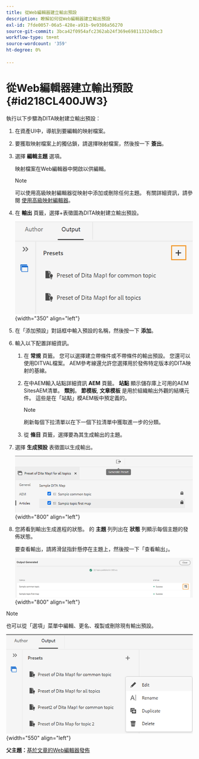 ```yaml
---
title: 從Web編輯器建立輸出預設
description: 瞭解如何從Web編輯器建立輸出預設
exl-id: 7fde0057-06a5-428e-a91b-9e9386a56270
source-git-commit: 3bca42f0954afc2362ab24f369e698113324dbc3
workflow-type: tm+mt
source-wordcount: '359'
ht-degree: 0%

---
```


# 從Web編輯器建立輸出預設 {#id218CL400JW3}

執行以下步驟為DITA映射建立輸出預設：

1. 在資產UI中，導航到要編輯的映射檔案。

1. 要獲取映射檔案上的獨佔鎖，請選擇映射檔案，然後按一下 **簽出**。

1. 選擇 **編輯主題** 選項。

   映射檔案在Web編輯器中開啟以供編輯。

   >[!NOTE]
   >
   > 可以使用高級映射編輯器從映射中添加或刪除任何主題。 有關詳細資訊，請參閱 [使用高級映射編輯器](map-editor-advanced-map-editor.md#)。

1. 在 **輸出** 頁籤，選擇+表徵圖為DITA映射建立輸出預設。

   ![](images/output-tab-preset_cs.png){width="350" align="left"}

1. 在「添加預設」對話框中輸入預設的名稱，然後按一下 **添加**。

1. 輸入以下配置詳細資訊。

   1. 在 **常規** 頁籤。 您可以選擇建立帶條件或不帶條件的輸出預設。 您還可以使用DITVAL檔案。 AEM參考線還允許您選擇用於發佈特定版本的DITA映射的基線。
   1. 在中AEM輸入站點詳細資訊 **AEM** 頁籤。 **站點** 顯示儲存庫上可用的AEM SitesAEM清單。 **類別**。 **節模板**, **文章模板** 是用於組織輸出外觀的結構元件。 這些是在「站點」模AEM板中預定義的。

      >[!NOTE]
      >
      > 刷新每個下拉清單以在下一個下拉清單中獲取進一步的分類。

   1. 從 **條目** 頁籤，選擇要為其生成輸出的主題。
1. 選擇 **生成預設** 表徵圖以生成輸出。

   ![](images/add-preset-articles-tab_cs.png){width="800" align="left"}

1. 您將看到輸出生成進程的狀態。 的 **主題** 列列出在 **狀態** 列顯示每個主題的發佈狀態。

   要查看輸出，請將滑鼠指針懸停在主題上，然後按一下「查看輸出」。

   ![](images/add-preset-output-generated_cs.png){width="800" align="left"}


>[!NOTE]
>
> 也可以從「選項」菜單中編輯、更名、複製或刪除現有輸出預設。

![](images/edit-preset_cs.png){width="550" align="left"}

**父主題：**[&#x200B;基於文章的Web編輯器發佈](web-editor-article-publishing.md)
